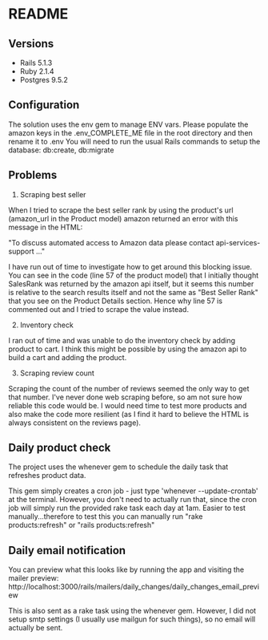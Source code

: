 # README

## Versions
- Rails 5.1.3
- Ruby 2.1.4
- Postgres 9.5.2

## Configuration
The solution uses the env gem to manage ENV vars.
Please populate the amazon keys in the .env_COMPLETE_ME file in the root directory and then rename it to .env
You will need to run the usual Rails commands to setup the database: db:create, db:migrate

## Problems

1. Scraping best seller

When I tried to scrape the best seller rank by using the product's url (amazon_url in the Product model) amazon returned an error with this message in the HTML:

"To discuss automated access to Amazon data please contact api-services-support ..."

I have run out of time to investigate how to get around this blocking issue. You can see in the code (line 57 of the product model) that I initially thought SalesRank was returned by the amazon api itself, but it seems this number is relative to the search results itself and not the same as "Best Seller Rank" that you see on the Product Details section. Hence why line 57 is commented out and I tried to scrape the value instead.

2. Inventory check

I ran out of time and was unable to do the inventory check by adding product to cart. I think this might be possible by using the amazon api to build a cart and adding the product.

3. Scraping review count

Scraping the count of the number of reviews seemed the only way to get that number. I've never done web scraping before, so am not sure how reliable this code would be. I would need time to test more products and also make the code more resilient (as I find it hard to believe the HTML is always consistent on the reviews page).

## Daily product check
The project uses the whenever gem to schedule the daily task that refreshes product data. 

This gem simply creates a cron job - just type 'whenever --update-crontab' at the terminal. However, you don't need to actually run that, since the cron job will simply run the provided rake task each day at 1am. Easier to test manually...therefore to test this you can manually run "rake products:refresh" or "rails products:refresh"

## Daily email notification
You can preview what this looks like by running the app and visiting the mailer preview:
http://localhost:3000/rails/mailers/daily_changes/daily_changes_email_preview

This is also sent as a rake task using the whenever gem. However, I did not setup smtp settings (I usually use mailgun for such things), so no email will actually be sent.

